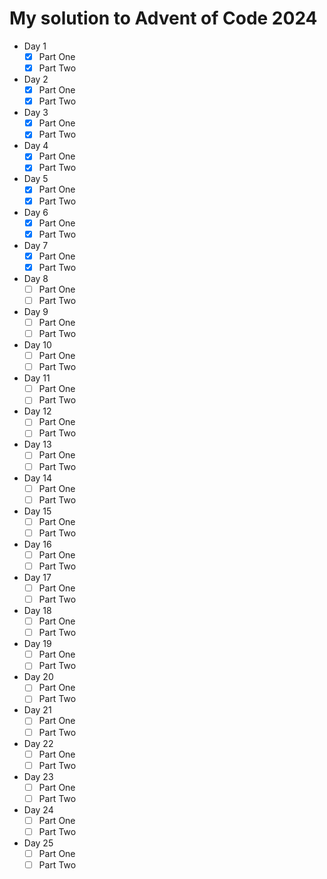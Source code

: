# My solution to Advent of Code 2024

- Day 1
  - [x] Part One
  - [x] Part Two
- Day 2
  - [x] Part One
  - [x] Part Two
- Day 3
  - [x] Part One
  - [x] Part Two
- Day 4
  - [x] Part One
  - [x] Part Two
- Day 5
  - [x] Part One
  - [x] Part Two
- Day 6
  - [x] Part One
  - [x] Part Two
- Day 7
  - [x] Part One
  - [x] Part Two
- Day 8
  - [ ] Part One
  - [ ] Part Two
- Day 9
  - [ ] Part One
  - [ ] Part Two
- Day 10
  - [ ] Part One
  - [ ] Part Two
- Day 11
  - [ ] Part One
  - [ ] Part Two
- Day 12
  - [ ] Part One
  - [ ] Part Two
- Day 13
  - [ ] Part One
  - [ ] Part Two
- Day 14
  - [ ] Part One
  - [ ] Part Two
- Day 15
  - [ ] Part One
  - [ ] Part Two
- Day 16
  - [ ] Part One
  - [ ] Part Two
- Day 17
  - [ ] Part One
  - [ ] Part Two
- Day 18
  - [ ] Part One
  - [ ] Part Two
- Day 19
  - [ ] Part One
  - [ ] Part Two
- Day 20
  - [ ] Part One
  - [ ] Part Two
- Day 21
  - [ ] Part One
  - [ ] Part Two
- Day 22
  - [ ] Part One
  - [ ] Part Two
- Day 23
  - [ ] Part One
  - [ ] Part Two
- Day 24
  - [ ] Part One
  - [ ] Part Two
- Day 25
  - [ ] Part One
  - [ ] Part Two
